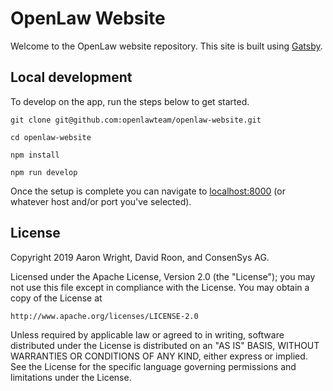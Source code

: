 # OpenLaw Website

Welcome to the OpenLaw website repository. This site is built using [Gatsby](https://next.gatsbyjs.org/).

## Local development

To develop on the app, run the steps below to get started.

```
git clone git@github.com:openlawteam/openlaw-website.git

cd openlaw-website

npm install

npm run develop
```

Once the setup is complete you can navigate to [localhost:8000](http://localhost:8000) (or whatever host and/or port you've selected).

## License

Copyright 2019 Aaron Wright, David Roon, and ConsenSys AG.

Licensed under the Apache License, Version 2.0 (the "License");
you may not use this file except in compliance with the License.
You may obtain a copy of the License at

    http://www.apache.org/licenses/LICENSE-2.0

Unless required by applicable law or agreed to in writing, software
distributed under the License is distributed on an "AS IS" BASIS,
WITHOUT WARRANTIES OR CONDITIONS OF ANY KIND, either express or implied.
See the License for the specific language governing permissions and
limitations under the License.


